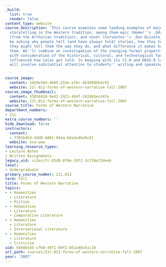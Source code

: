 ```yaml
---
_build:
  list: true
  render: false
content_type: website
course_description: 'This course examines some leading examples of major genres of
  storytelling in the Western tradition, among them epic (Homer''s _Odyssey_), romance
  (from the Arthurian tradition), and novel (Cervantes''s _Don Quixote_). We will
  be asking why people tell (and have always told) stories, how they tell them, why
  they might tell them the way they do, and what difference it makes how they tell
  them. We''ll combine an investigation of the changing formal properties of narratives
  with consideration of the historical, cultural, and technological factors that have
  influenced how tales got told. In keeping with its CI-H and HASS-D label, this course
  will involve substantial attention to students'' writing and speaking abilities.

  '
course_image:
  content: 1d19e304-4665-254e-efbc-4b399d5bdc91
  website: 21l-012-forms-of-western-narrative-fall-2007
course_image_thumbnail:
  content: 33858418-9ed2-1921-494f-162db5ecd4fe
  website: 21l-012-forms-of-western-narrative-fall-2007
course_title: Forms of Western Narrative
department_numbers:
- 21L
extra_course_numbers: ''
hide_download: false
instructors:
  content:
  - 7391b454-4dd0-b061-944a-b6a2e4be0c01
  website: ocw-www
learning_resource_types:
- Lecture Notes
- Written Assignments
legacy_uid: cc2eccfc-03d8-8f0e-19f2-3cf39e72dee6
level:
- Undergraduate
primary_course_number: 21L.012
term: Fall
title: Forms of Western Narrative
topics:
- - Humanities
  - Literature
  - Fiction
- - Humanities
  - Literature
  - Comparative Literature
- - Humanities
  - Literature
  - International Literature
- - Humanities
  - Literature
  - Criticism
uid: 5660b5d5-cf60-49f1-89f2-851a48c61c10
url_path: courses/21l-012-forms-of-western-narrative-fall-2007
year: '2007'
---
```

